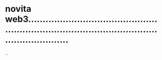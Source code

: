 # novita web3........................................................................................................................
..

